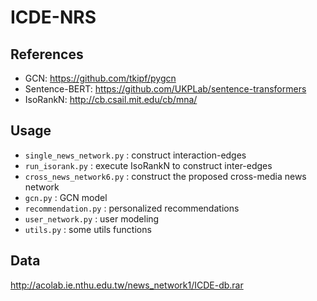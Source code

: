 # ICDE-NRS

## References
- GCN: https://github.com/tkipf/pygcn
- Sentence-BERT: https://github.com/UKPLab/sentence-transformers
- IsoRankN: http://cb.csail.mit.edu/cb/mna/

## Usage
- `single_news_network.py` : construct interaction-edges 
- `run_isorank.py` : execute IsoRankN to construct inter-edges
- `cross_news_network6.py` : construct the proposed cross-media news network
- `gcn.py` : GCN model
- `recommendation.py` : personalized recommendations
- `user_network.py` : user modeling
- `utils.py` : some utils functions


## Data
http://acolab.ie.nthu.edu.tw/news_network1/ICDE-db.rar
